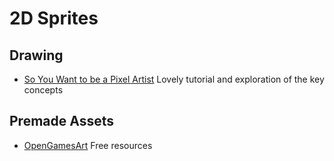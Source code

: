 # 2D Sprites

## Drawing

 - [So You Want to be a Pixel Artist](http://www.yarrninja.com/pixeltutorial/index.html) Lovely tutorial and exploration of the key concepts

## Premade Assets

 - [OpenGamesArt](https://opengameart.org) Free resources
